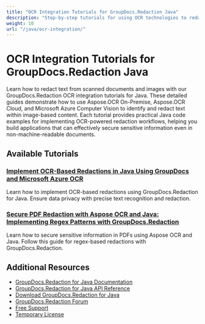 ```yaml
---
title: "OCR Integration Tutorials for GroupDocs.Redaction Java"
description: "Step-by-step tutorials for using OCR technologies to redact text in images and scanned documents with GroupDocs.Redaction for Java."
weight: 10
url: "/java/ocr-integration/"
---
```

# OCR Integration Tutorials for GroupDocs.Redaction Java

Learn how to redact text from scanned documents and images with our GroupDocs.Redaction OCR integration tutorials for Java. These detailed guides demonstrate how to use Aspose.OCR On-Premise, Aspose.OCR Cloud, and Microsoft Azure Computer Vision to identify and redact text within image-based content. Each tutorial provides practical Java code examples for implementing OCR-powered redaction workflows, helping you build applications that can effectively secure sensitive information even in non-machine-readable documents.

## Available Tutorials

### [Implement OCR-Based Redactions in Java Using GroupDocs and Microsoft Azure OCR](./ocr-redaction-groupdocs-java-setup/)
Learn how to implement OCR-based redactions using GroupDocs.Redaction for Java. Ensure data privacy with precise text recognition and redaction.

### [Secure PDF Redaction with Aspose OCR and Java&#58; Implementing Regex Patterns with GroupDocs.Redaction](./aspose-ocr-java-pdf-redaction/)
Learn how to secure sensitive information in PDFs using Aspose OCR and Java. Follow this guide for regex-based redactions with GroupDocs.Redaction.

## Additional Resources

- [GroupDocs.Redaction for Java Documentation](https://docs.groupdocs.com/redaction/java/)
- [GroupDocs.Redaction for Java API Reference](https://reference.groupdocs.com/redaction/java/)
- [Download GroupDocs.Redaction for Java](https://releases.groupdocs.com/redaction/java/)
- [GroupDocs.Redaction Forum](https://forum.groupdocs.com/c/redaction/33)
- [Free Support](https://forum.groupdocs.com/)
- [Temporary License](https://purchase.groupdocs.com/temporary-license/)
